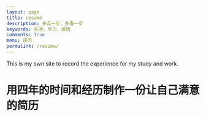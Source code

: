 ```yaml
---
layout: page
title: resume
description: 多走一步，多看一步
keywords: 生活，学习，感悟
comments: true
menu: 简历
permalink: /resume/
---
```

This is my own site to record the experience for my study and work. 

# 用四年的时间和经历制作一份让自己满意的简历
